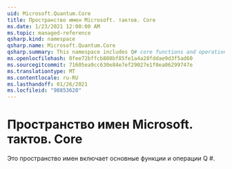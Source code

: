 ```yaml
---
uid: Microsoft.Quantum.Core
title: Пространство имен Microsoft. тактов. Core
ms.date: 1/23/2021 12:00:00 AM
ms.topic: managed-reference
qsharp.kind: namespace
qsharp.name: Microsoft.Quantum.Core
qsharp.summary: This namespace includes Q# core functions and operations.
ms.openlocfilehash: 0fee72bffcb808bf85fe1a4a28fddae9d3f5ad60
ms.sourcegitcommit: 71605ea9cc630e84e7ef29027e1f0ea06299747e
ms.translationtype: MT
ms.contentlocale: ru-RU
ms.lasthandoff: 01/26/2021
ms.locfileid: "98853620"
---
```

# <a name="microsoftquantumcore-namespace"></a>Пространство имен Microsoft. тактов. Core

Это пространство имен включает основные функции и операции Q #.


